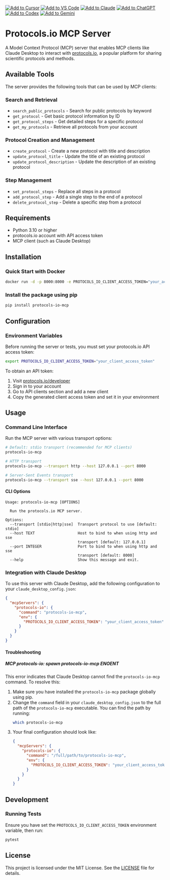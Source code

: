 [![Add to Cursor](https://fastmcp.me/badges/cursor_dark.svg)](https://fastmcp.me/MCP/Details/1206/protocolsio)
[![Add to VS Code](https://fastmcp.me/badges/vscode_dark.svg)](https://fastmcp.me/MCP/Details/1206/protocolsio)
[![Add to Claude](https://fastmcp.me/badges/claude_dark.svg)](https://fastmcp.me/MCP/Details/1206/protocolsio)
[![Add to ChatGPT](https://fastmcp.me/badges/chatgpt_dark.svg)](https://fastmcp.me/MCP/Details/1206/protocolsio)
[![Add to Codex](https://fastmcp.me/badges/codex_dark.svg)](https://fastmcp.me/MCP/Details/1206/protocolsio)
[![Add to Gemini](https://fastmcp.me/badges/gemini_dark.svg)](https://fastmcp.me/MCP/Details/1206/protocolsio)

# Protocols.io MCP Server

A Model Context Protocol (MCP) server that enables MCP clients like Claude Desktop to interact with [protocols.io](https://www.protocols.io), a popular platform for sharing scientific protocols and methods.

## Available Tools

The server provides the following tools that can be used by MCP clients:

### Search and Retrieval
- `search_public_protocols` - Search for public protocols by keyword
- `get_protocol` - Get basic protocol information by ID
- `get_protocol_steps` - Get detailed steps for a specific protocol
- `get_my_protocols` - Retrieve all protocols from your account

### Protocol Creation and Management
- `create_protocol` - Create a new protocol with title and description
- `update_protocol_title` - Update the title of an existing protocol
- `update_protocol_description` - Update the description of an existing protocol

### Step Management
- `set_protocol_steps` - Replace all steps in a protocol
- `add_protocol_step` - Add a single step to the end of a protocol
- `delete_protocol_step` - Delete a specific step from a protocol

## Requirements

- Python 3.10 or higher
- protocols.io account with API access token
- MCP client (such as Claude Desktop)

## Installation

### Quick Start with Docker

```bash
docker run -d -p 8000:8000 -e PROTOCOLS_IO_CLIENT_ACCESS_TOKEN="your_access_token_here" --name protocols-io-mcp --restart always ghcr.io/hqn21/protocols-io-mcp:latest
```

### Install the package using pip

```bash
pip install protocols-io-mcp
```

## Configuration

### Environment Variables

Before running the server or tests, you must set your protocols.io API access token:

```bash
export PROTOCOLS_IO_CLIENT_ACCESS_TOKEN="your_client_access_token"
```

To obtain an API token:
1. Visit [protocols.io/developer](https://www.protocols.io/developers)
2. Sign in to your account
3. Go to API clients section and add a new client
4. Copy the generated client access token and set it in your environment

## Usage

### Command Line Interface

Run the MCP server with various transport options:

```bash
# Default: stdio transport (recommended for MCP clients)
protocols-io-mcp

# HTTP transport
protocols-io-mcp --transport http --host 127.0.0.1 --port 8000

# Server-Sent Events transport
protocols-io-mcp --transport sse --host 127.0.0.1 --port 8000
```

#### CLI Options

```
Usage: protocols-io-mcp [OPTIONS]

  Run the protocols.io MCP server.
    
Options:
  --transport [stdio|http|sse]  Transport protocol to use [default: stdio]
  --host TEXT                   Host to bind to when using http and sse
                                transport [default: 127.0.0.1]
  --port INTEGER                Port to bind to when using http and sse
                                transport [default: 8000]
  --help                        Show this message and exit.
```

### Integration with Claude Desktop

To use this server with Claude Desktop, add the following configuration to your `claude_desktop_config.json`:

```json
{
  "mcpServers": {
    "protocols-io": {
      "command": "protocols-io-mcp",
      "env": {
        "PROTOCOLS_IO_CLIENT_ACCESS_TOKEN": "your_client_access_token"
      }
    }
  }
}
```

#### Troubleshooting

##### MCP protocols-io: spawn protocols-io-mcp ENOENT

This error indicates that Claude Desktop cannot find the `protocols-io-mcp` command. To resolve this:
1. Make sure you have installed the `protocols-io-mcp` package globally using pip.
2. Change the `command` field in your `claude_desktop_config.json` to the full path of the `protocols-io-mcp` executable. You can find the path by running:
   ```bash
   which protocols-io-mcp
   ```
3. Your final configuration should look like:
   ```json
   {
     "mcpServers": {
       "protocols-io": {
         "command": "/full/path/to/protocols-io-mcp",
         "env": {
           "PROTOCOLS_IO_CLIENT_ACCESS_TOKEN": "your_client_access_token"
         }
       }
     }
   }
   ```

## Development

### Running Tests

Ensure you have set the `PROTOCOLS_IO_CLIENT_ACCESS_TOKEN` environment variable, then run:

```bash
pytest
```

## License

This project is licensed under the MIT License. See the [LICENSE](LICENSE) file for details.